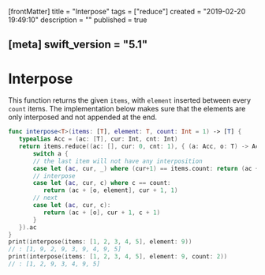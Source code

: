 [frontMatter]
title = "Interpose"
tags = ["reduce"]
created = "2019-02-20 19:49:10"
description = ""
published = true

[meta]
swift_version = "5.1"
---

# Interpose

This function returns the given `items`, with `element` inserted between
every `count` items. The implementation below makes sure that the
elements are only interposed and not appended at the end.

``` Swift
func interpose<T>(items: [T], element: T, count: Int = 1) -> [T] {
   typealias Acc = (ac: [T], cur: Int, cnt: Int)
   return items.reduce((ac: [], cur: 0, cnt: 1), { (a: Acc, o: T) -> Acc in 
       switch a {
       // the last item will not have any interposition
       case let (ac, cur, _) where (cur+1) == items.count: return (ac + [o], 0, 0)
       // interpose
       case let (ac, cur, c) where c == count:
          return (ac + [o, element], cur + 1, 1)
       // next
       case let (ac, cur, c):
          return (ac + [o], cur + 1, c + 1)
       }
   }).ac
}
print(interpose(items: [1, 2, 3, 4, 5], element: 9))
// : [1, 9, 2, 9, 3, 9, 4, 9, 5]
print(interpose(items: [1, 2, 3, 4, 5], element: 9, count: 2))
// : [1, 2, 9, 3, 4, 9, 5]
```
